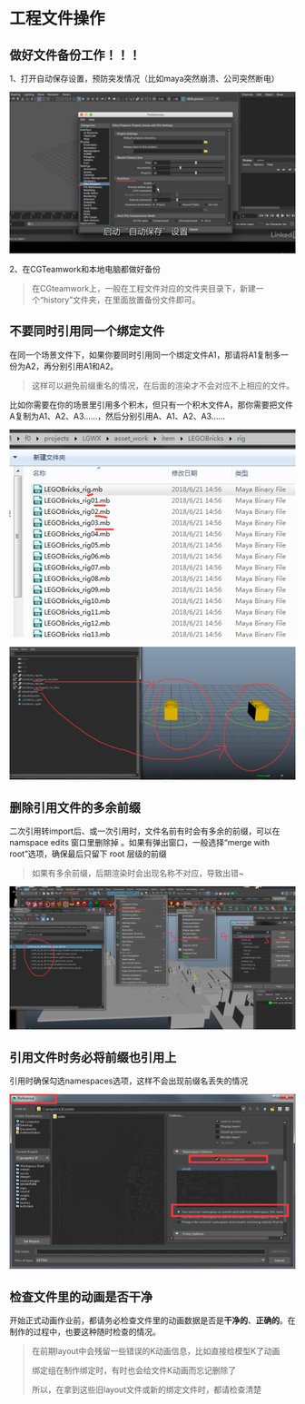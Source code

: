 # 工程文件操作

## 做好文件备份工作！！！

1、打开自动保存设置，预防突发情况（比如maya突然崩溃、公司突然断电）

![&#x6253;&#x5F00;&#x201C;&#x81EA;&#x52A8;&#x4FDD;&#x5B58;&#x201D;&#x8BBE;&#x7F6E;](.gitbook/assets/zi-dong-bao-cun-she-zhi.png)

2、在CGTeamwork和本地电脑都做好备份

> 在CGteamwork上，一般在工程文件对应的文件夹目录下，新建一个“history”文件夹，在里面放置备份文件即可。

## 不要同时引用同一个绑定文件

在同一个场景文件下，如果你要同时引用同一个绑定文件A1，那请将A1复制多一份为A2，再分别引用A1和A2。

> 这样可以避免前缀重名的情况，在后面的渲染才不会对应不上相应的文件。

比如你需要在你的场景里引用多个积木，但只有一个积木文件A，那你需要把文件A复制为A1、A2、A3……，然后分别引用A、A1、A2、A3……

![&#x5C06;&#x540C;&#x4E2A;&#x7ED1;&#x5B9A;&#x6587;&#x4EF6;&#x590D;&#x5236;&#x6210;&#x591A;&#x4E2A;&#x6587;&#x4EF6;](.gitbook/assets/yin-yong-tong-ge-bang-ding-wen-jian-1.png)

![&#x5206;&#x522B;&#x5F15;&#x7528;&#x591A;&#x4E2A;&#x6587;&#x4EF6;&#xFF0C;&#x4F7F;&#x524D;&#x7F00;&#x4E0D;&#x540C;](.gitbook/assets/yin-yong-tong-ge-bang-ding-wen-jian-2.png)

## 删除引用文件的多余前缀

二次引用转import后、或一次引用时，文件名前有时会有多余的前缀，可以在namspace edits 窗口里删除掉 。如果有弹出窗口，一般选择“merge with root”选项，确保最后只留下 root 层级的前缀

> 如果有多余前缀，后期渲染时会出现名称不对应，导致出错~

![&#x5220;&#x9664;&#x5F15;&#x7528;&#x6587;&#x4EF6;&#x7684;&#x591A;&#x4F59;&#x524D;&#x7F00;](.gitbook/assets/shan-chu-duo-yu-qian-zhui.png)

## 引用文件时务必将前缀也引用上

引用时确保勾选namespaces选项，这样不会出现前缀名丢失的情况

![&#x52FE;&#x9009;namespaces&#x9009;&#x9879;](.gitbook/assets/yin-yong-shi-gou-xuan-namespaces-xuan-xiang.png)

## 检查文件里的动画是否干净

开始正式动画作业前，都请务必检查文件里的动画数据是否是**干净的**、**正确的**。在制作的过程中，也要这种随时检查的情况。

> 在前期layout中会残留一些错误的K动画信息，比如直接给模型K了动画
>
> 绑定组在制作绑定时，有时也会给文件K动画而忘记删除了
>
> 所以，在拿到这些旧layout文件或新的绑定文件时，都请检查清楚











